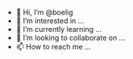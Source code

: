 - 👋 Hi, I’m @boelig
- 👀 I’m interested in ...
- 🌱 I’m currently learning ...
- 💞️ I’m looking to collaborate on ...
- 📫 How to reach me ...

<!---
boelig/boelig is a ✨ special ✨ repository because its `README.md` (this file) appears on your GitHub profile.
You can click the Preview link to take a look at your changes.
--->
